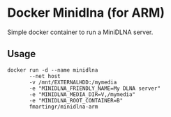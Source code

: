 # Docker Minidlna (for ARM)

Simple docker container to run a MiniDLNA server.

## Usage

```
docker run -d --name minidlna
       --net host
       -v /mnt/EXTERNALHDD:/mymedia
       -e "MINIDLNA_FRIENDLY_NAME=My DLNA server"
       -e "MINIDLNA_MEDIA_DIR=V,/mymedia"
       -e "MINIDLNA_ROOT_CONTAINER=B"
       fmartingr/minidlna-arm
```
